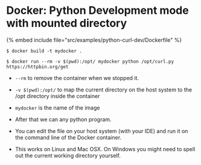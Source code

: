# Docker: Python Development mode with mounted directory

{% embed include file="src/examples/python-curl-dev/Dockerfile" %}

```
$ docker build -t mydocker .

$ docker run --rm -v $(pwd):/opt/ mydocker python /opt/curl.py  https://httpbin.org/get
```

* `--rm` to remove the container when we stopped it.
* `-v $(pwd):/opt/` to map the current directory on the host system to the /opt directory inside the container
* `mydocker` is the name of the image
* After that we can any python program.

* You can edit the file on your host system (with your IDE) and run it on the command line of the Docker container.
* This works on Linux and Mac OSX. On Windows you might need to spell out the current working directory yourself.


